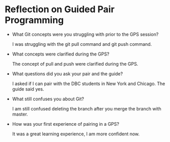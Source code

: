 # Reflection on Guided Pair Programming

* What Git concepts were you struggling with prior to the GPS session?

	I was struggling with the git pull command and git push command. 

* What concepts were clarified during the GPS?

	The concept of pull and push were clarified during the GPS.

* What questions did you ask your pair and the guide?

	I asked if I can pair with the DBC students in New York and Chicago. The guide said yes. 

* What still confuses you about Git?

	I am still confused deleting the branch after you merge the branch with master.

* How was your first experience of pairing in a GPS? 
	
	It was a great learning experience, I am more confident now.
